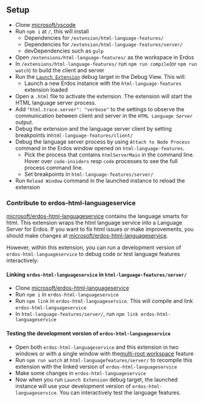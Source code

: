 ## Setup

- Clone [microsoft/vscode](https://github.com/willnickols/erdos)
- Run `npm i` at `/`, this will install
	- Dependencies for `/extension/html-language-features/`
	- Dependencies for `/extension/html-language-features/server/`
	- devDependencies such as `gulp`
- Open `/extensions/html-language-features/` as the workspace in Erdos
- In `/extensions/html-language-features/` run `npm run compile`(or `npm run watch`) to build the client and server
- Run the [`Launch Extension`](https://github.com/willnickols/erdos/blob/master/extensions/html-language-features/.vscode/launch.json) debug target in the Debug View. This will:
	- Launch a new Erdos instance with the `html-language-features` extension loaded
- Open a `.html` file to activate the extension. The extension will start the HTML language server process.
- Add `"html.trace.server": "verbose"` to the settings to observe the communication between client and server in the `HTML Language Server` output.
- Debug the extension and the language server client by setting breakpoints in`html-language-features/client/`
- Debug the language server process by using `Attach to Node Process` command in the  Erdos window opened on `html-language-features`.
  - Pick the process that contains `htmlServerMain` in the command line. Hover over `code-insiders` resp `code` processes to see the full process command line.
  - Set breakpoints in `html-language-features/server/`
- Run `Reload Window` command in the launched instance to reload the extension

### Contribute to erdos-html-languageservice

[microsoft/erdos-html-languageservice](https://github.com/willnickols/erdos-html-languageservice) contains the language smarts for html.
This extension wraps the html language service into a Language Server for Erdos.
If you want to fix html issues or make improvements, you should make changes at [microsoft/erdos-html-languageservice](https://github.com/willnickols/erdos-html-languageservice).

However, within this extension, you can run a development version of `erdos-html-languageservice` to debug code or test language features interactively:

#### Linking `erdos-html-languageservice` in `html-language-features/server/`

- Clone [microsoft/erdos-html-languageservice](https://github.com/willnickols/erdos-html-languageservice)
- Run `npm i` in `erdos-html-languageservice`
- Run `npm link` in `erdos-html-languageservice`. This will compile and link `erdos-html-languageservice`
- In `html-language-features/server/`, run `npm link erdos-html-languageservice`

#### Testing the development version of `erdos-html-languageservice`

- Open both `erdos-html-languageservice` and this extension in two windows or with a single window with the[multi-root workspace](https://code.visualstudio.com/docs/editor/multi-root-workspaces) feature
- Run `npm run watch` at `html-languagefeatures/server/` to recompile this extension with the linked version of `erdos-html-languageservice`
- Make some changes in `erdos-html-languageservice`
- Now when you run `Launch Extension` debug target, the launched instance will use your development version of `erdos-html-languageservice`. You can interactively test the language features.
